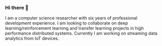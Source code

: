 ### Hi there 👋
I am a computer science researcher with six years of professional development experience. I am looking to collaborate on deep learning/reinforcement learning and transfer learning projects in high performance distributed systems. Currently I am working on streaming data analytics from IoT devices.

<!--
**pureali/pureali** is a ✨ _special_ ✨ repository because its `README.md` (this file) appears on your GitHub profile.

Here are some ideas to get you started:

- 🔭 I’m currently working on ...
- 🌱 I’m currently learning ...
- 👯 I’m looking to collaborate on ...
- 🤔 I’m looking for help with ...
- 💬 Ask me about ...
- 📫 How to reach me: ...
- 😄 Pronouns: ...
- ⚡ Fun fact: ...
-->
